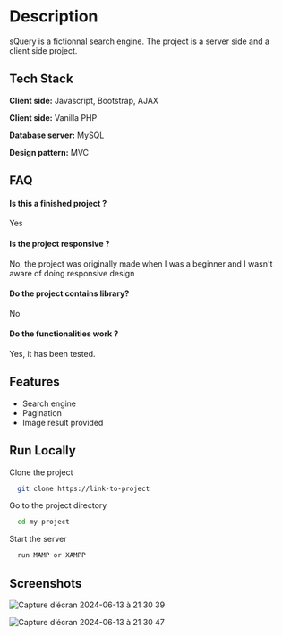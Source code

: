 
# Description

sQuery is a fictionnal search engine. The project is a server side and a client side project.
## Tech Stack

**Client side:** Javascript, Bootstrap, AJAX

**Client side:** Vanilla PHP

**Database server:** MySQL

**Design pattern:** MVC






## FAQ

#### Is this a finished project ?

Yes


#### Is the project responsive ? 

No, the project was originally made when I was a beginner and I wasn't aware of doing responsive design

#### Do the project contains library?

No

#### Do the functionalities work ?

Yes, it has been tested.


## Features

- Search engine
- Pagination
- Image result provided




## Run Locally

Clone the project

```bash
  git clone https://link-to-project
```

Go to the project directory

```bash
  cd my-project
```


Start the server

```bash
  run MAMP or XAMPP
```


## Screenshots

![Capture d’écran 2024-06-13 à 21 30 39](https://github.com/alexisr91/searchEngineProject/assets/160608635/fea1a5bf-f82b-4d7b-b4c4-9f866f7148da)

![Capture d’écran 2024-06-13 à 21 30 47](https://github.com/alexisr91/searchEngineProject/assets/160608635/2a6424f6-2087-4ea5-9ca1-761374278cde)

